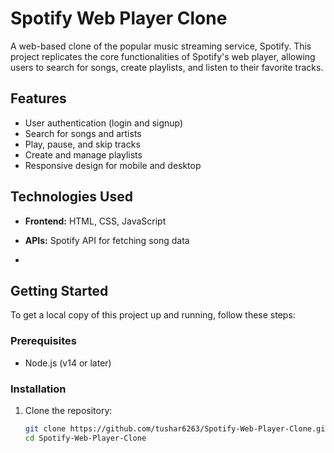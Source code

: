 # Spotify Web Player Clone

A web-based clone of the popular music streaming service, Spotify. This project replicates the core functionalities of Spotify's web player, allowing users to search for songs, create playlists, and listen to their favorite tracks.

## Features

- User authentication (login and signup)
- Search for songs and artists
- Play, pause, and skip tracks
- Create and manage playlists
- Responsive design for mobile and desktop

## Technologies Used

- **Frontend:** HTML, CSS, JavaScript
- **APIs:** Spotify API for fetching song data

- 
## Getting Started

To get a local copy of this project up and running, follow these steps:

### Prerequisites

- Node.js (v14 or later)


### Installation

1. Clone the repository:
   ```bash
   git clone https://github.com/tushar6263/Spotify-Web-Player-Clone.git
   cd Spotify-Web-Player-Clone

